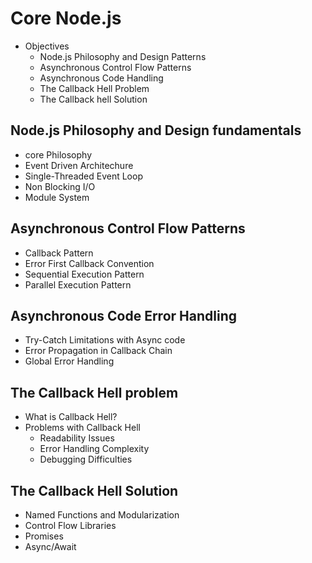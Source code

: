 # Core Node.js

- Objectives
    - Node.js Philosophy and Design Patterns
    - Asynchronous Control Flow Patterns
    - Asynchronous Code Handling
    - The Callback Hell Problem
    - The Callback hell Solution


 ## Node.js Philosophy and Design fundamentals
 - core Philosophy
 - Event Driven Architechure
 - Single-Threaded Event Loop
 - Non Blocking I/O
 - Module System

## Asynchronous Control Flow Patterns
- Callback Pattern
- Error First Callback Convention
- Sequential Execution Pattern
- Parallel Execution Pattern

## Asynchronous Code Error Handling
- Try-Catch Limitations with Async code
- Error Propagation in Callback Chain
- Global Error Handling

## The Callback Hell problem
- What is Callback Hell?
- Problems with Callback Hell
    - Readability Issues
    - Error Handling Complexity
    - Debugging Difficulties

## The Callback Hell Solution
- Named Functions and Modularization
- Control Flow Libraries
- Promises
- Async/Await